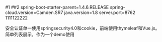 #1
##2 
spring-boot-starter-parent=1.4.6.RELEASE
spring-cloud.version=Camden.SR7
java.version=1.8
server.port=8762	
1111122222

安全认证单一使用springsecurity4.0和cookie，前端使用thymeleaf和Vue.js。简单列表展示，作为一个demo使用










